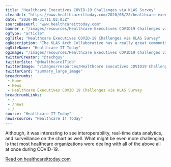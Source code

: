 ```yaml
--- 
title: "Healthcare Executives COVID-19 Challenges via KLAS Survey"
cleanUrl: "https://www.healthcareittoday.com/2020/08/28/healthcare-executives-covid-19-challenges-via-klas-survey/"
date: "2020-08-31T11:02:03Z"
sourceBaseUrl: "www.healthcareittoday.com"
banner : "/images/resources/Healthcare Executives COVID19 Challenges via KLAS Survey.png"
ogType: "article"
ogTitle: "Healthcare Executives COVID-19 Challenges via KLAS Survey"
ogDescription: "The KLAS Arch Collaborative has a really great community of Healthcare Executives that are charged with making the most of health IT solutions in healthcare organizations. As such, its not "
ogSiteName: "Healthcare IT Today"
ogImage: "/images/resources/Healthcare Executives COVID19 Challenges via KLAS Survey.png"
twitterCreator: "@techguy"
twitterSite: "@HealthcareITjob"
twitterImage: "/images/resources/Healthcare Executives COVID19 Challenges via KLAS Survey.png"
twitterCard: "summary_large_image"
breadcrumbs:
 - Home
 - News
 - Healthcare Executives COVID 19 Challenges via KLAS Survey
breadcrumbLinks:
 - / 
 - /news
 - / 
source: "Healthcare IT Today"
news/source: "Healthcare IT Today"
---
```

Although, it was interesting to see interoperability, real-time data analytics, and surveillance on the chart as well. What might be even more challenging is that most healthcare organizations were dealing with all of the above all at once during COVID-19.  
  
[Read on healthcareittoday.com](https://www.healthcareittoday.com/2020/08/28/healthcare-executives-covid-19-challenges-via-klas-survey/)
